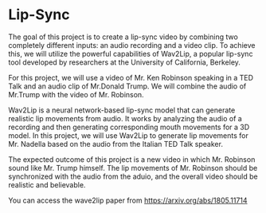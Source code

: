 # Lip-Sync

The goal of this project is to create a lip-sync video by combining two completely different inputs: an audio recording and a video clip. To achieve this, we will utilize the powerful capabilities of Wav2Lip, a popular lip-sync tool developed by researchers at the University of California, Berkeley.

For this project, we will use a video of Mr. Ken Robinson speaking in a TED Talk and an audio clip of Mr.Donald Trump. We will combine the audio of Mr.Trump with the video of Mr. Robinson.

Wav2Lip is a neural network-based lip-sync model that can generate realistic lip movements from audio. It works by analyzing the audio of a recording and then generating corresponding mouth movements for a 3D model. In this project, we will use Wav2Lip to generate lip movements for Mr. Nadella based on the audio from the Italian TED Talk speaker.

The expected outcome of this project is a new video in which Mr. Robinson sound like Mr. Trump himself. The lip movements of Mr. Robinson should be synchronized with the audio from the aduio, and the overall video should be realistic and believable.

You can access the wave2lip paper from https://arxiv.org/abs/1805.11714
